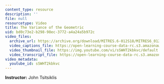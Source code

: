 ```yaml
---
content_type: resource
description: ''
file: null
resourcetype: Video
title: The Variance of the Geometric
uid: bd0c73e2-b298-98ec-3772-a4a24a5b972c
video_files:
  archive_url: https://archive.org/download/MITRES.6-012S18/MITRES6_012S18_S07-02_300k.mp4
  video_captions_file: https://open-learning-course-data-rc.s3.amazonaws.com/res-6-012-introduction-to-probability-spring-2018/ece83e74293a588aaab2af64defa79a5_sSWHT2kbkvc.vtt
  video_thumbnail_file: https://img.youtube.com/vi/sSWHT2kbkvc/default.jpg
  video_transcript_file: https://open-learning-course-data-rc.s3.amazonaws.com/res-6-012-introduction-to-probability-spring-2018/d16c42e9bcb304163858979697a37183_sSWHT2kbkvc.pdf
video_metadata:
  youtube_id: sSWHT2kbkvc
---
```


**Instructor:** John Tsitsiklis